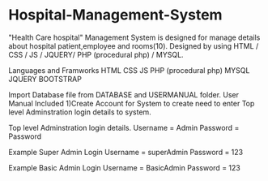 # Hospital-Management-System
"Health Care hospital" Management System is designed for manage details about hospital patient,employee and rooms(10). Designed by using HTML / CSS / JS / JQUERY/ PHP (procedural php) / MYSQL. 

Languages and Framworks HTML CSS JS PHP (procedural php) MYSQL JQUERY BOOTSTRAP

Import Database file from DATABASE and USERMANUAL folder.
User Manual Included
1)Create Account for System to create need to enter Top level Adminstration login details to system.

Top level Adminstration login  details.
Username = Admin
Password = Password

Example Super Admin Login
Username = superAdmin
Password = 123

Example Basic Admin Login
Username = BasicAdmin
Password = 123
